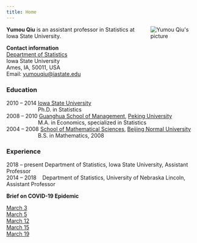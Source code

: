 ```yaml
---
title: Home
---
```


<img src="https://faculty.sites.iastate.edu/yumouqiu/files/styles/profile_picture/public/2018-11/Yumou_1.JPG?itok=YznaJy5l" style="max-width:25%;min-width:40px;float:right;padding-left:10px;" alt="Yumou Qiu's picture" />

**Yumou Qiu** is an assistant professor in Statistics at Iowa State University.

**Contact information**  
[Department of Statistics](https://www.stat.iastate.edu)  							     
Iowa State University 						
Ames, IA, 50011, USA  
Email: <yumouqiu@iastate.edu>

### Education

2010 – 2014	[Iowa State University](https://www.iastate.edu)  
&nbsp;&nbsp;&nbsp;&nbsp;&nbsp;&nbsp;&nbsp;&nbsp;&nbsp;&nbsp;&nbsp;&nbsp;&nbsp;&nbsp;&nbsp;&nbsp;&nbsp;&nbsp;&nbsp;&nbsp; Ph.D. in Statistics  
2008 – 2010	[Guanghua School of Management](http://en.gsm.pku.edu.cn), [Peking University](http://english.pku.edu.cn)  
&nbsp;&nbsp;&nbsp;&nbsp;&nbsp;&nbsp;&nbsp;&nbsp;&nbsp;&nbsp;&nbsp;&nbsp;&nbsp;&nbsp;&nbsp;&nbsp;&nbsp;&nbsp;&nbsp;&nbsp; M.A. in Economics, specialized in Statistics  
2004 – 2008	[School of Mathematical Sciences](http://math.english.bnu.edu.cn), [Beijing Normal University](https://english.bnu.edu.cn)  
&nbsp;&nbsp;&nbsp;&nbsp;&nbsp;&nbsp;&nbsp;&nbsp;&nbsp;&nbsp;&nbsp;&nbsp;&nbsp;&nbsp;&nbsp;&nbsp;&nbsp;&nbsp;&nbsp;&nbsp; B.S. in Mathematics, 2008

### Experience

2018 – present Department of Statistics, Iowa State University,  Assistant Professor  
2014 – 2018	&nbsp;&nbsp; Department of Statistics, University of Nebraska Lincoln,   Assistant Professor

**Brief on COVID-19 Epidemic**

[March 3](https://yumouqiu.github.io/COVID-19/reports/Mar%203.pdf)  
[March 5](https://yumouqiu.github.io/COVID-19/reports/Mar%205.pdf)  
[March 12](https://yumouqiu.github.io/COVID-19/reports/Mar%2012.pdf)  
[March 15](https://yumouqiu.github.io/COVID-19/reports/Mar%2015.pdf)  
[March 19](https://yumouqiu.github.io/COVID-19/reports/Mar%2019.pdf)  
